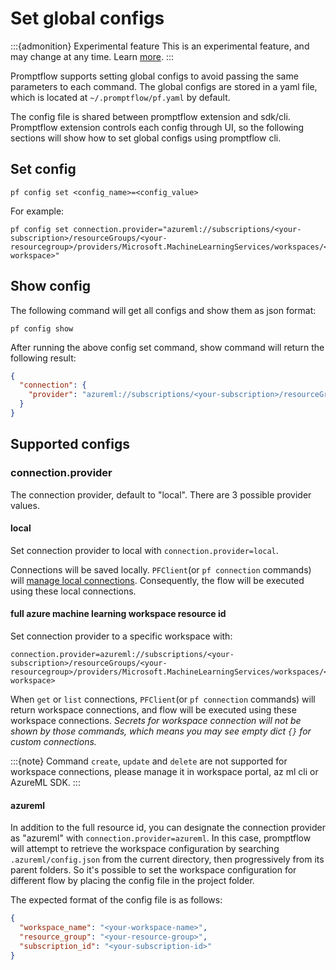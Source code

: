 # Set global configs
:::{admonition} Experimental feature
This is an experimental feature, and may change at any time. Learn [more](faq.md#stable-vs-experimental).
:::

Promptflow supports setting global configs to avoid passing the same parameters to each command. The global configs are stored in a yaml file, which is located at `~/.promptflow/pf.yaml` by default.

The config file is shared between promptflow extension and sdk/cli. Promptflow extension controls each config through UI, so the following sections will show how to set global configs using promptflow cli.

## Set config
```shell
pf config set <config_name>=<config_value>
```
For example:
```shell
pf config set connection.provider="azureml://subscriptions/<your-subscription>/resourceGroups/<your-resourcegroup>/providers/Microsoft.MachineLearningServices/workspaces/<your-workspace>"
```

## Show config
The following command will get all configs and show them as json format:
```shell
pf config show
```
After running the above config set command, show command will return the following result:
```json
{
  "connection": {
    "provider": "azureml://subscriptions/<your-subscription>/resourceGroups/<your-resourcegroup>/providers/Microsoft.MachineLearningServices/workspaces/<your-workspace>"
  }
}
```

## Supported configs
### connection.provider
The connection provider, default to "local". There are 3 possible provider values.
#### local
Set connection provider to local with `connection.provider=local`.

Connections will be saved locally. `PFClient`(or `pf connection` commands) will [manage local connections](manage-connections.md). Consequently, the flow will be executed using these local connections.
#### full azure machine learning workspace resource id
Set connection provider to a specific workspace with:
```
connection.provider=azureml://subscriptions/<your-subscription>/resourceGroups/<your-resourcegroup>/providers/Microsoft.MachineLearningServices/workspaces/<your-workspace>
```

When `get` or `list` connections, `PFClient`(or `pf connection` commands) will return workspace connections, and flow will be executed using these workspace connections.
_Secrets for workspace connection will not be shown by those commands, which means you may see empty dict `{}` for custom connections._

:::{note}
Command `create`, `update` and `delete` are not supported for workspace connections, please manage it in workspace portal, az ml cli or AzureML SDK.
:::
 

#### azureml
In addition to the full resource id, you can designate the connection provider as "azureml" with `connection.provider=azureml`. In this case,
promptflow will attempt to retrieve the workspace configuration by searching `.azureml/config.json` from the current directory, then progressively from its parent folders. So it's possible to set the workspace configuration for different flow by placing the config file in the project folder.

The expected format of the config file is as follows:
```json
{
  "workspace_name": "<your-workspace-name>",
  "resource_group": "<your-resource-group>",
  "subscription_id": "<your-subscription-id>"
}
```